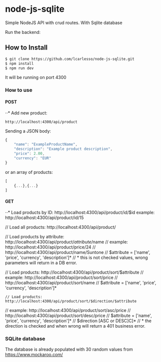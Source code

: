 # node-js-sqlite
Simple NodeJS API with crud routes. With Sqlite database

Run the backend:

## How to Install

```sh
$ git clone https://github.com/lcarlesso/node-js-sqlite.git
$ npm install 
$ npm run dev
```

It will be running on port 4300

### How to use

#### POST
⋅⋅* Add new product:
```
http://localhost:4300/api/product
```
Sending a JSON body:
```javascript
{
	"name": "ExampleProductName",
	"description": "Example product description",
	"price": 2.00,
	"currency": "EUR" 
}
```

or an array of products:
```javascript
[
	{...},{...}
]
```

#### GET
⋅⋅* Load products by ID: http://localhost:4300/api/product/id/$id
example: http://localhost:4300/api/product/id/15

// Load all products: http://localhost:4300/api/product/

// Load products by attribute: http://localhost:4300/api/product/$attribute/$name
// example: http://localhost:4300/api/product/price/24
//          http://localhost:4300/api/product/name/Suntone
// $attribute = ['name', 'price', 'currency', 'description']*
// * this is not checked values, wrong parameters will return in a DB error.


// Load products: http://localhost:4300/api/product/sort/$attribute
  // example: http://localhost:4300/api/product/sort/price
  //          http://localhost:4300/api/product/sort/name
  // $attribute = ['name', 'price', 'currency', 'description']*



    // Load products: http://localhost:4300/api/product/sort/$direction/$attribute
  // example: http://localhost:4300/api/product/sort/asc/price
  //          http://localhost:4300/api/product/sort/desc/price
  // $attribute = ['name', 'price', 'currency', 'description']*
  // $direction [ASC or DESC]C]*
  // * the direction is checked and when wrong will return a 401 business error.

### SQLite database
The database is already populated with 30 random values from https://www.mockaroo.com/

